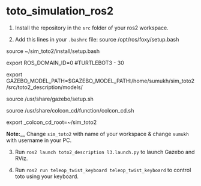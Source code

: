 # toto_simulation_ros2

1. Install the repository in the `src` folder of your ros2 workspace.

2. Add this lines in your `.bashrc` file:
  source /opt/ros/foxy/setup.bash
  
  source ~/sim_toto2/install/setup.bash
  
  export ROS_DOMAIN_ID=0 #TURTLEBOT3 - 30
  
  export GAZEBO_MODEL_PATH=$GAZEBO_MODEL_PATH:/home/sumukh/sim_toto2/src/toto2_description/models/
  
  source /usr/share/gazebo/setup.sh
  
  source /usr/share/colcon_cd/function/colcon_cd.sh
  
  export _colcon_cd_root=~/sim_toto2
  
**Note:**__ Change `sim_toto2` with name of your workspace & change `sumukh` with username in your PC.

3. Run `ros2 launch toto2_description l3.launch.py` to launch Gazebo and RViz.

4. Run `ros2 run teleop_twist_keyboard teleop_twist_keyboard` to control toto using your keyboard.
